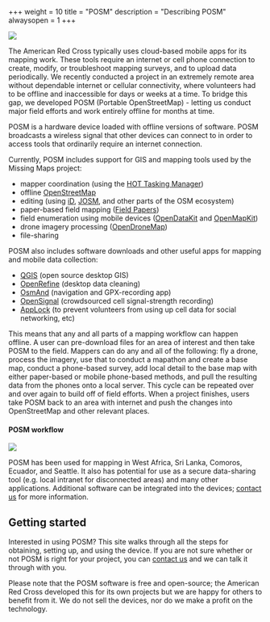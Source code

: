 +++
weight = 10
title = "POSM"
description = "Describing POSM"
alwaysopen = 1
+++

![](whiteman.jpg)

The American Red Cross typically uses cloud-based mobile apps for its mapping work. These tools require an internet or cell phone connection to create, modify, or troubleshoot mapping surveys, and to upload data periodically. We recently conducted a project in an extremely remote area without dependable internet or cellular connectivity, where volunteers had to be offline and inaccessible for days or weeks at a time. To bridge this gap, we developed POSM (Portable OpenStreetMap) - letting us conduct major field efforts and work entirely offline for months at time.

POSM is a hardware device loaded with offline versions of software. POSM broadcasts a wireless signal that other devices can connect to in order to access tools that ordinarily require an internet connection.

Currently, POSM includes support for GIS and mapping tools used by the Missing Maps project:

* mapper coordination (using the [HOT Tasking Manager](http://tasks.hotosm.org))
* offline [OpenStreetMap](https://www.openstreetmap.org/)
* editing (using [iD](http://www.openstreetmap.org/edit?editor=id), [JOSM](https://josm.openstreetmap.de/), and other parts of the OSM ecosystem)
* paper-based field mapping ([Field Papers](http://fieldpapers.org))
* field enumeration using mobile devices ([OpenDataKit](https://opendatakit.org/) and [OpenMapKit](http://openmapkit.org))
* drone imagery processing ([OpenDroneMap](http://opendronemap.org/))
* file-sharing

POSM also includes software downloads and other useful apps for mapping and mobile data collection:

* [QGIS](http://www.qgis.org/en/site/index.html) (open source desktop GIS)
* [OpenRefine](http://openrefine.org/) (desktop data cleaning)
* [OsmAnd](http://osmand.net/) (navigation and GPX-recording app)
* [OpenSignal](https://opensignal.com/) (crowdsourced cell signal-strength recording)
* [AppLock](https://play.google.com/store/apps/details?id=com.domobile.applock&hl=en) (to prevent volunteers from using up cell data for social networking, etc)

This means that any and all parts of a mapping workflow can happen offline. A user can pre-download files for an area of interest and then take POSM to the field. Mappers can do any and all of the following: fly a drone, process the imagery, use that to conduct a mapathon and create a base map, conduct a phone-based survey, add local detail to the base map with either paper-based or mobile phone-based methods, and pull the resulting data from the phones onto a local server. This cycle can be repeated over and over again to build off of field efforts. When a project finishes, users take POSM back to an area with internet and push the changes into OpenStreetMap and other relevant places.

#### POSM workflow

![](workflow.png) 

POSM has been used for mapping in West Africa, Sri Lanka, Comoros, Ecuador, and Seattle. It also has potential for use as a secure data-sharing tool (e.g. local intranet for disconnected areas) and many other applications. Additional software can be integrated into the devices; <a href="mailto:contact@posm.io">contact us</a> for more information.

## Getting started

Interested in using POSM? This site walks through all the steps for obtaining, setting up, and using the device. If you are not sure whether or not POSM is right for your project, you can <a href="mailto:contact@posm.org">contact us</a> and we can talk it through with you.

Please note that the POSM software is free and open-source; the American Red Cross developed this for its own projects but we are happy for others to benefit from it. We do not sell the devices, nor do we make a profit on the technology.
